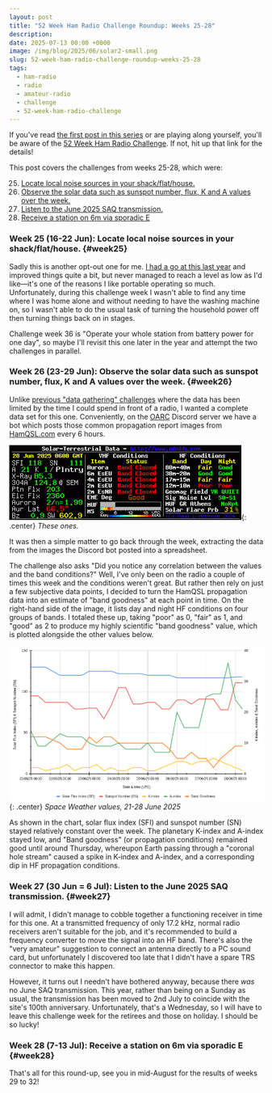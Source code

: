```yaml
---
layout: post
title: "52 Week Ham Radio Challenge Roundup: Weeks 25-28"
description: 
date: 2025-07-13 00:00 +0000
image: /img/blog/2025/06/solar2-small.png
slug: 52-week-ham-radio-challenge-roundup-weeks-25-28
tags:
  - ham-radio
  - radio
  - amateur-radio
  - challenge
  - 52-week-ham-radio-challenge
---
```


If you've read [the first post in this series](/blog/52-week-ham-radio-challenge-roundup-weeks-1-4/) or are playing along yourself, you'll be aware of the [52 Week Ham Radio Challenge](https://hamchallenge.org/). If not, hit up that link for the details!

This post covers the challenges from weeks 25-28, which were:

<ol start="25">
  <li><a href="#week25">Locate local noise sources in your shack/flat/house.</a></li>
  <li><a href="#week26">Observe the solar data such as sunspot number, flux, K and A values over the week.</a></li>
  <li><a href="#week27">Listen to the June 2025 SAQ transmission.</a></li>
  <li><a href="#week28">Receive a station on 6m via sporadic E</a></li>
</ol>

### Week 25 (16-22 Jun): Locate local noise sources in your shack/flat/house. {#week25}

Sadly this is another opt-out one for me. [I had a go at this last year](/blog/shack-qrm-hunt-2024-edition/) and improved things quite a bit, but never managed to reach a level as low as I'd like&mdash;it's one of the reasons I like portable operating so much. Unfortunately, during this challenge week I wasn't able to find any time where I was home alone and without needing to have the washing machine on, so I wasn't able to do the usual task of turning the household power off then turning things back on in stages.

Challenge week 36 is "Operate your whole station from battery power for one day", so maybe I'll revisit this one later in the year and attempt the two challenges in parallel.

### Week 26 (23-29 Jun): Observe the solar data such as sunspot number, flux, K and A values over the week. {#week26}

Unlike [previous "data gathering" challenges](/blog/52-week-ham-radio-challenge-roundup-weeks-13-16/#week15) where the data has been limited by the time I could spend in front of a radio, I wanted a complete data set for this one. Conveniently, on the [OARC](https://www.oarc.uk/) Discord server we have a bot which posts those common propagation report images from [HamQSL.com](https://www.hamqsl.com/) every 6 hours.

![Propagation report image](/img/blog/2025/06/solar.png){: .center}
*These ones.*

It was then a simple matter to go back through the week, extracting the data from the images the Discord bot posted into a spreadsheet.

The challenge also asks "Did you notice any correlation between the values and the band conditions?" Well, I've only been on the radio a couple of times this week and the conditions weren't great. But rather then rely on just a few subjective data points, I decided to turn the HamQSL propagation data into an estimate of "band goodness" at each point in time. On the right-hand side of the image, it lists day and night HF conditions on four groups of bands. I totaled these up, taking "poor" as 0, "fair" as 1, and "good" as 2 to produce my highly scientific "band goodness" value, which is plotted alongside the other values below.

![Chart of changing values over the course of the week](/img/blog/2025/06/solar2.png){: .center}
*Space Weather values, 21-28 June 2025*

As shown in the chart, solar flux index (SFI) and sunspot number (SN) stayed relatively constant over the week. The planetary K-index and A-index stayed low, and "Band goodness" (or propagation conditions) remained good until around Thursday, whereupon Earth passing through a "coronal hole stream" caused a spike in K-index and A-index, and a corresponding dip in HF propagation conditions.

### Week 27 (30 Jun = 6 Jul): Listen to the June 2025 SAQ transmission. {#week27}

I will admit, I didn't manage to cobble together a functioning receiver in time for this one. At a transmitted frequency of only 17.2 kHz, normal radio receivers aren't suitable for the job, and it's recommended to build a frequency converter to move the signal into an HF band. There's also the "very amateur" suggestion to connect an antenna directly to a PC sound card, but unfortunately I discovered too late that I didn't have a spare TRS connector to make this happen.

However, it turns out I needn't have bothered anyway, because there *was* no June SAQ transmission. This year, rather than being on a Sunday as usual, the transmission has been moved to 2nd July to coincide with the site's 100th anniversary. Unfortunately, that's a Wednesday, so I will have to leave this challenge week for the retirees and those on holiday. I should be so lucky!

### Week 28 (7-13 Jul): Receive a station on 6m via sporadic E {#week28}

That's all for this round-up, see you in mid-August for the results of weeks 29 to 32!